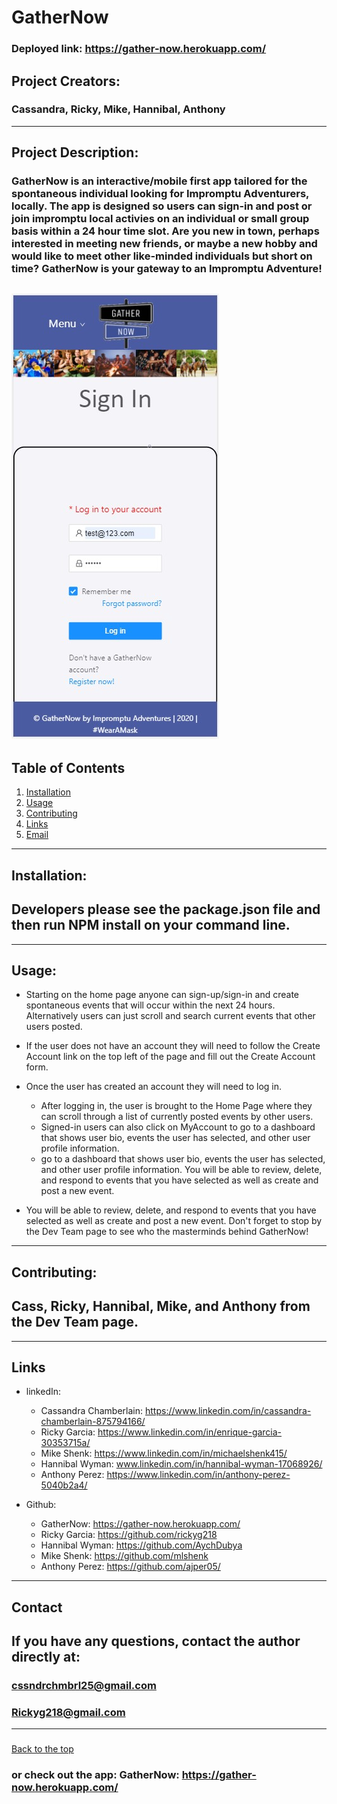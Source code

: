   # GatherNow
### Deployed link: https://gather-now.herokuapp.com/
  ## Project Creators: 
  ### Cassandra, Ricky, Mike, Hannibal, Anthony
---
  
  ## Project Description:
  ### GatherNow is an interactive/mobile first app tailored for the spontaneous individual looking for Impromptu Adventurers, locally. The app is designed so users can sign-in and post or join impromptu local activies on an individual or small group basis within a 24 hour time slot. Are you new in town, perhaps interested in meeting new friends, or maybe a new hobby and would like to meet other like-minded individuals but short on time?  GatherNow is your gateway to an Impromptu Adventure!

  ![](public/assets/images/gathernow.jpg)
---
 
  ## Table of Contents
  1. [Installation](#Installation)
  2. [Usage](#Usage)
  3. [Contributing](#Contributing)
  4. [Links](#Links)
  5. [Email](#Contact)
  
  ---

  ## Installation:
  ## Developers please see the package.json file and then run NPM install on your command line.

  ---      

  ## Usage:

  * Starting on the home page anyone can sign-up/sign-in and create spontaneous events that will occur within the next 24 hours. Alternatively users can just scroll and search current events that other users posted.
  
  * If the user does not have an account they will need to follow the Create Account link on the top left of the page and fill out the Create Account form.
  * Once the user has created an account they will need to log in.
    * After logging in, the user is brought to the Home Page where they can scroll through a list of currently posted events by other users.
    * Signed-in users can also click on MyAccount to go to a dashboard that shows user bio, events the user has selected, and other user profile information.
    *  go to a dashboard that shows user bio, events the user has selected, and other user profile information. You will be able to review, delete, and respond to events that you have selected as well as create and post a new event.
  * You will be able to review, delete, and respond to events that you have selected as well as create and post a new event.  Don't forget to stop by the Dev Team page to see who the masterminds behind GatherNow!

  ---
 
 ## Contributing:
 ## Cass, Ricky, Hannibal, Mike, and Anthony from the Dev Team page.
---

 ## Links

  * linkedIn: 
    * Cassandra Chamberlain: https://www.linkedin.com/in/cassandra-chamberlain-875794166/ 
    * Ricky Garcia: https://www.linkedin.com/in/enrique-garcia-30353715a/ 
    * Mike Shenk: https://www.linkedin.com/in/michaelshenk415/ 
    * Hannibal Wyman: www.linkedin.com/in/hannibal-wyman-17068926/ 
    * Anthony Perez: https://www.linkedin.com/in/anthony-perez-5040b2a4/ 

        
  * Github:
    * GatherNow: https://gather-now.herokuapp.com/ 
    * Ricky Garcia: https://github.com/rickyg218 
    * Hannibal Wyman: https://github.com/AychDubya 
    * Mike Shenk: https://github.com/mlshenk 
    * Anthony Perez: https://github.com/ajper05/


  ---

  ## Contact
 
  ## If you have any questions, contact the author directly at: 
  ### cssndrchmbrl25@gmail.com 
  ### Rickyg218@gmail.com

---
### 
  [Back to the top](#GatherNow)
### or check out the app: GatherNow: https://gather-now.herokuapp.com/ 
  
  



